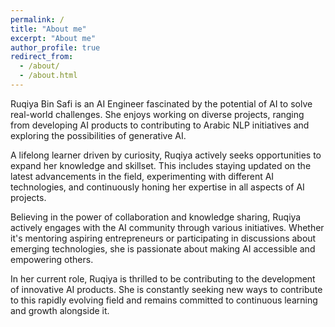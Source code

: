 ```yaml
---
permalink: /
title: "About me"
excerpt: "About me"
author_profile: true
redirect_from: 
  - /about/
  - /about.html
---
```



Ruqiya Bin Safi is an AI Engineer fascinated by the potential of AI to solve real-world challenges. She enjoys working on diverse projects, ranging from developing AI products to contributing to Arabic NLP initiatives and exploring the possibilities of generative AI.

A lifelong learner driven by curiosity, Ruqiya actively seeks opportunities to expand her knowledge and skillset. This includes staying updated on the latest advancements in the field, experimenting with different AI technologies, and continuously honing her expertise in all aspects of AI projects.

Believing in the power of collaboration and knowledge sharing, Ruqiya actively engages with the AI community through various initiatives. Whether it's mentoring aspiring entrepreneurs or participating in discussions about emerging technologies, she is passionate about making AI accessible and empowering others.

In her current role, Ruqiya is thrilled to be contributing to the development of innovative AI products. She is constantly seeking new ways to contribute to this rapidly evolving field and remains committed to continuous learning and growth alongside it. 

